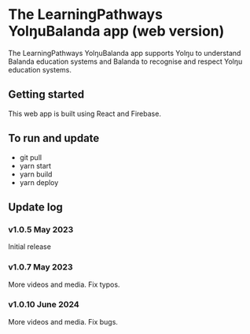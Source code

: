 # The LearningPathways YolŋuBalanda app (web version)

The LearningPathways YolŋuBalanda app supports Yolŋu to understand Balanda education systems and Balanda to recognise and respect Yolŋu education systems.

## Getting started

This web app is built using React and Firebase.

## To run and update

- git pull
- yarn start 
- yarn build
- yarn deploy 


## Update log

### v1.0.5 May 2023

Initial release

### v1.0.7 May 2023

More videos and media. Fix typos.

### v1.0.10 June 2024

More videos and media. Fix bugs.
